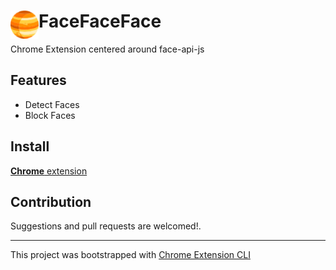 # <img src="public/icons/icon_48.png" width="45" align="left"> FaceFaceFace

Chrome Extension centered around face-api-js

## Features

- Detect Faces
- Block Faces

## Install

[**Chrome** extension]() <!-- TODO: Add chrome extension link inside parenthesis -->

## Contribution

Suggestions and pull requests are welcomed!.

---

This project was bootstrapped with [Chrome Extension CLI](https://github.com/dutiyesh/chrome-extension-cli)

